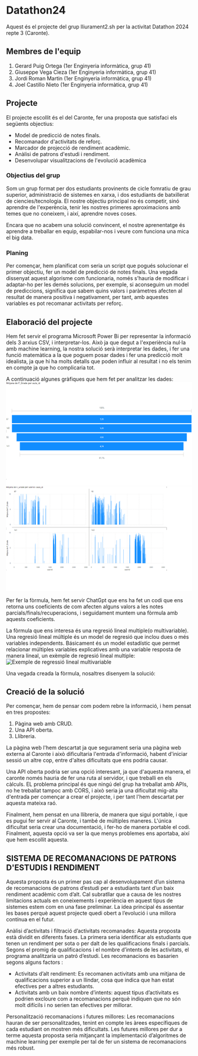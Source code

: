 # Datathon24

Aquest és el projecte del grup lliurament2.sh per la activitat Datathon 2024 repte 3 (Caronte).

## Membres de l'equip

1. Gerard Puig Ortega (1er Enginyeria informàtica, grup 41)
2. Giuseppe Vega Cieza (1er Enginyeria informàtica, grup 41)
3. Jordi Roman Martin (1er Enginyeria informàtica, grup 41)
4. Joel Castillo Nieto (1er Enginyeria informàtica, grup 41)

## Projecte

El projecte escollit és el del Caronte, fer una proposta que satisfaci els següents objectius:
- Model de predicció de notes finals.
- Recomanador d'activitats de reforç.
- Marcador de projecció de rendiment acadèmic.
- Anàlisi de patrons d'estudi i rendiment.
- Desenvolupar visualitzacions de l'evolució acadèmica

### Objectius del grup

Som un grup format per dos estudiants provinents de cicle fomratiu de grau superior, administració de sistemes en xarxa, i dos estudiants de batxillerat de ciencies/tecnologia. El nostre objectiu principal no és competir, sinó aprendre de l'experència, tenir les nostres primeres aproximacions amb temes que no coneixem, i així, aprendre noves coses. 

Encara que no acabem una solució convincent, el nostre aprenentatge és aprendre a treballar en equip, espabilar-nos i veure com funciona una mica el big data.

### Planing

Per començar, hem planificat com seria un script que pogués solucionar el primer objectiu, fer un model de predicció de notes finals. Una vegada dissenyat aquest algorisme com funcionaria, només s'hauria de modificar i adaptar-ho per les demés solucions, per exemple, si aconseguim un model de prediccions, significa que sabem quins valors i paràmetres afecten al resultat de manera positiva i negativament, per  tant, amb aquestes variables es pot recomanar activitats per reforç.

## Elaboració del projecte

Hem fet servir el programa Microsoft Power Bi per representar la informació dels 3 arxius CSV, i interpretar-los. Això ja que degut a l'experiència nul·la amb machine learning, la nostra solució serà interpretar les dades, i fer una funció matemàtica a la que poguem posar dades i fer una predicció molt idealista, ja que hi ha molts detalls que poden influir al resultat i no els tenim en compte ja que ho complicaria tot.

A continuació algunes gràfiques que hem fet per analitzar les dades:
![Mitjana de nota](https://github.com/Joel-Castillo-Nieto/Hackathron24/blob/main/img/mitjana.png)
![Mitjana de nota classificat per assignatura(aula)](https://github.com/Joel-Castillo-Nieto/Hackathron24/blob/main/img/media%20de%20nota%20final%20por%20assignaturas.png)

Per fer la fòrmula, hem fet servir ChatGpt que ens ha fet un codi que ens retorna uns coeficients de com afecten alguns valors a les notes parcials/finals/recuperacions, i seguidament muntem una fòrmula amb aquests coeficients.

La fòrmula que ens interesa és una regresió lineal multiple(o multivariable).
Una regresió lineal múltiple és un model de regresió que inclou dues o més variables independents. Básicament és un model estadístic que permet relacionar múltiples variables explicatives amb una variable resposta de manera lineal, un exèmple de regresió lineal multiple:
![Exemple de regressió lineal multivariable](https://d20ohkaloyme4g.cloudfront.net/img/document_thumbnails/66f57d6438f24d6f2e85bd4ed542516e/thumb_1200_900.png)

Una vegada creada la fòrmula, nosaltres disenyem la solució:

## Creació de la solució

Per començar, hem de pensar com podem rebre la informació, i hem pensat en tres propostes:
1. Pàgina web amb CRUD.
2. Una API oberta.
3. Llibreria.

La pàgina web l'hem descartat ja que segurament seria una pàgina web externa al Caronte i això dificultaria l'entrada d'informació, habent d'iniciar sessió un altre cop, entre d'altes dificultats que ens podria causar.

Una API oberta podria ser una opció interesant, ja que d'aquesta manera, el caronte només hauria de fer una ruta al servidor, i que treballi en els càlculs. EL problema principal és que ningú del grup ha treballat amb APIs, no he treballat tampoc amb CORS, i això seria ja una dificultat mig-alta d'entrada per començar a crear el projecte, i per tant l'hem descartat per aquesta mateixa raó.

Finalment, hem pensat en una llibreria, de manera que sigui portable, i que es pugui fer servir al Caronte, i també de múltiples maneres. L'única dificultat seria crear una documentació, i fer-ho de manera portable el codi. Finalment, aquesta opció va ser la que menys problemes ens aportaba, així que hem escollit aquesta.

## SISTEMA DE RECOMANACIONS DE PATRONS D'ESTUDIS I RENDIMENT 

Aquesta proposta és un primer pas cap al desenvolupament d’un sistema de recomanacions de patrons d’estudi per a estudiants tant d’un baix rendiment acadèmic com d’alt. Cal subratllar que a causa de les nostres limitacions actuals en coneixements i experiència en aquest tipus de sistemes estem com en una fase preliminar. La idea principal és assentar les bases perquè aquest projecte quedi obert a l’evolució i una millora contínua en el futur.  

Anàlisi d’activitats i filtració d’activitats recomanades: 
Aquesta proposta està dividit en diferents fases. La primera seria identificar als estudiants que tenen un rendiment per sota o per dalt de les qualificacions finals i parcials. 
Segons el promig de qualificacions i el nombre d’intents de les activitats, el programa analitzaria un patró d’estudi. Les recomanacions es basarien segons alguns factors : 
-	Activitats d’alt rendiment: Es recomanen activitats amb una mitjana de qualificacions superior a un llindar, cosa que indica que han estat efectives per a altres estudiants.
-	Activitats amb un baix nombre d’intents: aquest tipus d’activitats es podrien excloure com a recomanacions perquè indiquen que no són molt difícils i no serien tan efectives per millorar. 

Personalització recomanacions i futures millores: 
Les recomanacions hauran de ser personalitzades, tenint en compte les àrees específiques de cada estudiant on mostren més dificultats. 
Les futures millores per dur a terme aquesta proposta seria mitjançant la implementació d’algoritmes de machine learning per exemple per tal de fer un sistema de recomanacions més robust. 


